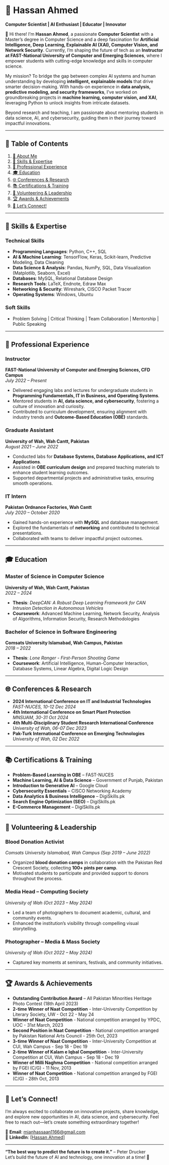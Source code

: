 # 🌟 **Hassan Ahmed**  
**Computer Scientist | AI Enthusiast | Educator | Innovator**  

👋 Hi there! I’m **Hassan Ahmed**, a passionate **Computer Scientist** with a Master’s degree in Computer Science and a deep fascination for **Artificial Intelligence, Deep Learning, Explainable AI (XAI), Computer Vision, and Network Security**. Currently, I’m shaping the future of tech as an **Instructor at FAST-National University of Computer and Emerging Sciences**, where I empower students with cutting-edge knowledge and skills in computer science.  

My mission? To bridge the gap between complex AI systems and human understanding by developing **intelligent, explainable models** that drive smarter decision-making. With hands-on experience in **data analysis, predictive modeling, and security frameworks**, I’ve worked on groundbreaking projects in **machine learning, computer vision, and XAI**, leveraging Python to unlock insights from intricate datasets.  

Beyond research and teaching, I am passionate about mentoring students in data science, AI, and cybersecurity, guiding them in their journey toward impactful innovations.

---
## 📑 **Table of Contents**  
1. [🌟 About Me](#-hassan-ahmed)  
2. [🚀 Skills & Expertise](#-skills--expertise)   
3. [💼 Professional Experience](#-professional-experience)  
4. [🎓 Education](#-education)  
5. [🌐 Conferences & Research](#-conferences--research)  
6. [📚 Certifications & Training](#-certifications--training)  
7. [🌟 Volunteering & Leadership](#-volunteering--leadership)  
8. [🏆 Awards & Achievements](#-awards--achievements)  
9. [🌈 Let’s Connect!](#-lets-connect)  

---
## 🚀 **Skills & Expertise**  

### **Technical Skills**  
- **Programming Languages**: Python, C++, SQL  
- **AI & Machine Learning**: TensorFlow, Keras, Scikit-learn, Predictive Modeling, Data Cleaning  
- **Data Science & Analysis**: Pandas, NumPy, SQL, Data Visualization (Matplotlib, Seaborn, Excel)  
- **Databases**: MySQL, Relational Database Design  
- **Research Tools**: LaTeX, Endnote, Edraw Max  
- **Networking & Security**: Wireshark, CISCO Packet Tracer  
- **Operating Systems**: Windows, Ubuntu  

### **Soft Skills**  
- Problem Solving | Critical Thinking | Team Collaboration | Mentorship | Public Speaking  

---
## 💼 **Professional Experience**  

### **Instructor**  
**FAST-National University of Computer and Emerging Sciences, CFD Campus**  
*July 2022 – Present*  
- Delivered engaging labs and lectures for undergraduate students in **Programming Fundamentals, IT in Business, and Operating Systems**.  
- Mentored students in **AI, data science, and cybersecurity**, fostering a culture of innovation and curiosity.  
- Contributed to curriculum development, ensuring alignment with industry trends and **Outcome-Based Education (OBE)** standards.  

### **Graduate Assistant**  
**University of Wah, Wah Cantt, Pakistan**  
*August 2021 – June 2022*  
- Conducted labs for **Database Systems, Database Applications, and ICT Applications**.  
- Assisted in **OBE curriculum design** and prepared teaching materials to enhance student learning outcomes.  
- Supported departmental projects and administrative tasks, ensuring smooth operations.  

### **IT Intern**  
**Pakistan Ordnance Factories, Wah Cantt**  
*July 2020 – October 2020*  
- Gained hands-on experience with **MySQL** and database management.  
- Explored the fundamentals of **networking** and contributed to technical presentations.  
- Collaborated with teams to deliver impactful project outcomes.  

---
## 🎓 **Education**  

### **Master of Science in Computer Science**  
**University of Wah, Wah Cantt, Pakistan**  
*2022 – 2024*  
- **Thesis**: *DeepCAN: A Robust Deep Learning Framework for CAN Intrusion Detection in Autonomous Vehicles*  
- **Coursework**: Advanced Machine Learning, Network Security, Analysis of Algorithms, Information Security, Research Methodologies  

### **Bachelor of Science in Software Engineering**  
**Comsats University Islamabad, Wah Campus, Pakistan**  
*2018 – 2022*  
- **Thesis**: *Lone Ranger - First-Person Shooting Game*  
- **Coursework**: Artificial Intelligence, Human-Computer Interaction, Database Systems, Linear Algebra, Digital Logic Design  

---
## 🌐 **Conferences & Research**  

- **2024 International Conference on IT and Industrial Technologies**  
  *FAST-NUCES, 10-12 Dec 2024*  
- **4th International Conference on Smart Plant Protection**  
  *MNSUAM, 30-31 Oct 2024*  
- **4th Multi-Disciplinary Student Research International Conference**  
  *University of Wah, 06-07 Dec 2023*  
- **Pak-Turk International Conference on Emerging Technologies**  
  *University of Wah, 02 Dec 2022*  

---
## 📚 **Certifications & Training**  

- **Problem-Based Learning in OBE** – FAST-NUCES  
- **Machine Learning, AI & Data Science** – Government of Punjab, Pakistan  
- **Introduction to Generative AI** – Google Cloud  
- **Cybersecurity Essentials** – CISCO Networking Academy  
- **Data Analytics & Business Intelligence** – DigiSkills.pk  
- **Search Engine Optimization (SEO)** – DigiSkills.pk  
- **E-Commerce Management** – DigiSkills.pk  


---
## 🌟 **Volunteering & Leadership**  

### **Blood Donation Activist**  
*Comsats University Islamabad, Wah Campus (Sep 2019 – June 2022)*  
- Organized **blood donation camps** in collaboration with the Pakistan Red Crescent Society, collecting **100+ pints per camp**.  
- Motivated students to participate and provided support to donors throughout the process.  

### **Media Head – Computing Society**  
*University of Wah (Oct 2023 – May 2024)*  
- Led a team of photographers to document academic, cultural, and community events.  
- Enhanced the institution’s visibility through compelling visual storytelling.  

### **Photographer – Media & Mass Society**  
*University of Wah (Oct 2022 – May 2024)*  
- Captured key moments at seminars, festivals, and community initiatives.  

---

## 🏆 **Awards & Achievements**  

- **Outstanding Contribution Award** – All Pakistan Minorities Heritage Photo Contest (18th April 2023)  
- **2-time Winner of Naat Competition** - Inter-University Competition by Literary Society, UW - Oct 22 - May 24
- **Winner of Naat Competition** - National competition arranged by YPDC, UOC - 31st March, 2023
- **Second Position in Naat Competition** - National competition arranged by Pakistan National Arts Council  - 25th Oct, 2023
- **3-time Winner of Naat Competition** - Inter-University Competition at CUI, Wah Campus  - Sep 18 - Dec 19
- **2-time Winner of Kalam e Iqbal Competition** - Inter-University Competition at CUI, Wah Campus - Sep 18 - Dec 19
- **Winner of Milli Naghma Competition** - National competition arranged by FGEI (C/G) - 11 Nov, 2013 
- **Winner of Naat Competition** - National competition arranged by FGEI (C/G) - 28th Oct, 2013

---

## 🌈 **Let’s Connect!**  
I’m always excited to collaborate on innovative projects, share knowledge, and explore new opportunities in AI, data science, and cybersecurity. Feel free to reach out—let’s create something extraordinary together!  

📧 **Email**: mianhassaan1166@gmail.com  
🔗 **LinkedIn**: [[Hassan Ahmed]](https://www.linkedin.com/in/hassanahmed1166/)  

---

**“The best way to predict the future is to create it.”** – Peter Drucker  
Let’s build the future of AI and technology, one innovation at a time! 🚀 

